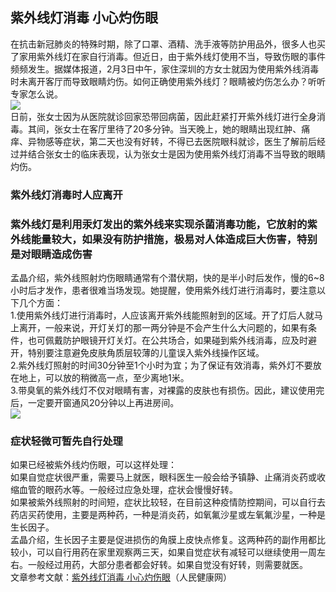 ## 紫外线灯消毒 小心灼伤眼  
在抗击新冠肺炎的特殊时期，除了口罩、酒精、洗手液等防护用品外，很多人也买了家用紫外线灯在家自行消毒。但近日，由于紫外线灯使用不当，导致伤眼的事件频频发生。据媒体报道，2月3日中午，家住深圳的方女士就因为使用紫外线消毒时未离开客厅而导致眼睛灼伤。如何正确使用紫外线灯？眼睛被灼伤怎么办？听听专家怎么说。  
![](http://cdncms.v-keep.cn/wp-content/uploads/2020/03/timg-62.jpg)  
日前，张女士因为从医院就诊回家恐带回病菌，因此赶紧打开紫外线灯进行全身消毒。其间，张女士在客厅里待了20多分钟。当天晚上，她的眼睛出现红肿、痛痒、异物感等症状，第二天也没有好转，不得已去医院眼科就诊，医生了解前后经过并结合张女士的临床表现，认为张女士是因为使用紫外线灯消毒不当导致的眼睛灼伤。  
### 紫外线灯消毒时人应离开  
### 紫外线灯是利用汞灯发出的紫外线来实现杀菌消毒功能，它放射的紫外线能量较大，如果没有防护措施，极易对人体造成巨大伤害，特别是对眼睛造成伤害  
孟晶介绍，紫外线照射灼伤眼睛通常有个潜伏期，快的是半小时后发作，慢的6~8小时后才发作，患者很难当场发现。她提醒，使用紫外线灯进行消毒时，要注意以下几个方面：  
1.使用紫外线灯进行消毒时，人应该离开紫外线能照射到的区域。开了灯后人就马上离开，一般来说，开灯关灯的那一两分钟是不会产生什么大问题的，如果有条件，也可佩戴防护眼镜开灯关灯。在公共场合，如果碰到紫外线消毒，应及时避开，特别要注意避免皮肤角质层较薄的儿童误入紫外线操作区域。  
2.紫外线灯照射的时间30分钟至1个小时为宜；为了保证有效消毒，紫外灯不要放在地上，可以放的稍微高一点，至少离地1米。  
3.带臭氧的紫外线灯不仅对眼睛有害，对裸露的皮肤也有损伤。因此，建议使用完后，一定要开窗通风20分钟以上再进房间。  
![](http://cdncms.v-keep.cn/wp-content/uploads/2020/03/0-10.jpg)  
### 症状轻微可暂先自行处理  
如果已经被紫外线灼伤眼，可以这样处理：  
如果自觉症状很严重，需要马上就医，眼科医生一般会给予镇静、止痛消炎药或收缩血管的眼药水等。一般经过应急处理，症状会慢慢好转。  
如果被紫外线照射的时间短，症状比较轻，在目前这种疫情防控期间，可以自行去药店买药使用，主要是两种药，一种是消炎药，如氧氟沙星或左氧氟沙星，一种是生长因子。  
孟晶介绍，生长因子主要是促进损伤的角膜上皮快点修复。这两种药的副作用都比较小，可以自行用药在家里观察两三天，如果自觉症状有减轻可以继续使用一周左右。一般经过用药，大部分患者都会好转。如果自觉没有好转，则需要就医。  
文章参考文献：<a href="http://health.people.com.cn/n1/2020/0221/c14739-31598166.html">紫外线灯消毒&nbsp;小心灼伤眼</a>（人民健康网）  
